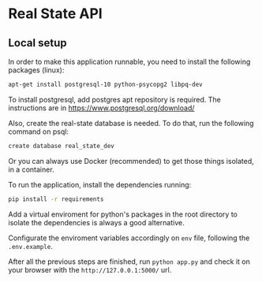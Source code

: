 # Real State API

## Local setup

In order to make this application runnable, you need to install the following packages (linux):

```bash
apt-get install postgresql-10 python-psycopg2 libpq-dev
```

To install postgresql, add postgres apt repository is required. The instructions are in https://www.postgresql.org/download/

Also, create the real-state database is needed. To do that, run the following command on psql:

```bash
create database real_state_dev
```

Or you can always use Docker (recommended) to get those things isolated, in a container.

To run the application, install the dependencies running:

```bash
pip install -r requirements
```

Add a virtual enviroment for python's packages in the root directory to isolate the dependencies is always a good alternative.

Configurate the enviroment variables accordingly on `env` file, following the `.env.example`.

After all the previous steps are finished, run `python app.py` and check it on your browser with the `http://127.0.0.1:5000/` url.

